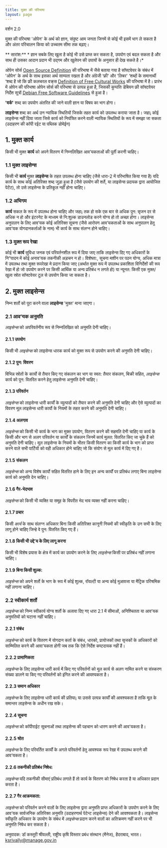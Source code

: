 ```yaml
---
title: मुक्त की परिभाषा
layout: page
---
```


वर्शन 2.0

मुक्त की परिभाषा 'ओपेन' के अर्थ को ज्ञान, संपुष्ट  आम जनता जिनमें से कोई भी इसमें भाग ले सकता है और अंतर परिचालन किया को उच्चतम सीमा तक बढ़ाए।

** सारांश:** * ज्ञान सबके लिए खुला है कोई भी उसे प्राप्त कर सकता है, उपयोग एवं बदल सकता है और साथ ही उसका आदान प्रदान भी उद्गम और खुलेपन की उपायों के अनुसार ही देख सकते है।*

ओपेन सोर्स [Open Source Definition](http://www.opensource.org/docs/osd) की परिभाषा में जैसे बताया गया है सॉफ्टवेयर के संबंध में 'ओपेन' के अर्थ के साथ इसका अर्थ साम्यता रखता है और अंग्रेजी ‘फ्री’ और 'लिबर' ‘शब्दों के समानार्थी ‘शब्द है जो कि फ्री कलचरल वक्र्स [Definition of Free Cultural Works](http://freedomdefined.org) की परिभाषा में है। प्रारंभ में ओपेन की परिभाषा ओपेन सोर्स की परिभाषा से उत्पन्न हुआ है, जिसकी कुप्पत्ति डेबियन फ्री सॉफ्टवेयर निर्देश सूत्रों [Debian Free Software Guidelines](http://www.debian.org/social_contract) से हुआ है।

**'वर्क'** शब्द का उपयोग अंतरित की जाने वाली ज्ञान या विषय का भाग होगा।

**लाइसेन्स** शब्द का अर्थ उन न्यायिक स्थितियों जिसके तहत कार्य को उपलब्ध कराया जाता है। जहा¡ कोई लाइसेन्स नहीं दिया जाता जिसे कार्य को नियंत्रित करने वाली न्यायिक स्थितियों के रूप में समझा जा सकता (उदाहरण की कॉपी रईट या पब्लिक डोमेईन)

## 1. मुक्त कार्य

किसी भी मुक्त **कार्य** को अपने वितरण में निम्नलिखित आव’यकताओं की पूर्ती करनी चाहिए।

### 1.1 मुक्त लाइसेन्स

किसी भी **कार्य** मुक्त **लाइसेन्स** के तहत उपलब्ध होना चाहिए (जैसे धारा-2 में परिभाषित किया गया है) यदि कार्य के साथ कोई अतिरिक्त शब्द जुड़ा हुआ है (जैसे उपयोग की शर्ते, या लाइसेन्स प्रदायक द्वारा आयोजित पेटेंट),  तो उसे लाइसेन्स के प्रतिकूल नहीं होना चाहिए।

### 1.2 अभिगम

**कार्य** सकल के रूप में उपलब्ध होना चाहिए और जहा¡ तक हो सके एक बार से अधिक पुन: सृजन दर से अधिक न हो और इंटरनेट के माध्यम से नि:शुल्क डाउनलोड करने योग्य हो तो अच्छा होगा। लाइसेन्स अनुपालन के लिए आव’यक कोई अतिरिक्त सूचना (जैसे आरोपण आव’यकताओं के साथ अनुपालन हेतु आव’यक योगदानकर्ताओं के नाम) भी कार्य के साथ संलग्न होने चाहिए।

### 1.3 मुक्त रूप रेखा

कोई भी **कार्य** सुविधा जनक एवं परिवर्तनशील रूप में दिया जाए ताकि लाइसेन्स दिए गए अधिकारों के नि”पादन में कोई अनाव’यक तकनीकी अड़चन न हो। विशेष्ता:, सूचना मशीन पर पठन योग्य, अधिक मात्रा में उपलब्ध तथा मुक्त रूपरेखा मे प्रदान किया जाए (अर्थात मुक्त रूप में उपलब्ध प्रकाशिता विनिर्देशों की रूप रेखा में हो जो उपयोग करने पर किसी आर्थिक या अन्य प्रतिबंध न लगते हो) या न्यूनत: किसी एक मुक्त/खुला स्रोत सॉफ्टवेयर टूल से उपयोग किया जा सकता है।


## 2. मुक्त लाइसेन्स

निम्न शर्तो को पूरा करने वाला **लाइसेन्स** 'मुक्त' माना जाएगा।

### 2.1 आव’यक अनुमति

*लाइसेन्स* को अपरिवर्तनीय रूप से निम्नलिखित को अनुमति देनी चाहिए।
 
#### 2.1.1 उपयोग
किसी भी *लाइसेन्स* को लाइसेन्स धारक कार्य को मुक्त रूप से उपयोग करने की अनुमति देनी चाहिए।
 
#### 2.1.2 पुन: विवरण
विभिन्न स्रोतों के कार्यो से तैयार किए गए संकलन का भाग या स्वत: तैयार संकलन, बिक्री सहित, *लाइसेन्स* कार्य को पुन: वितरित करने हेतु लाइसेन्स अनुमति देनी चाहिए।
 
#### 2.1.3 परिवर्तन
*लाइसेन्स* को लाइसेन्स धारी कार्यों के व्युत्पादों को तैयार करने की अनुमति देनी चाहिए और ऐसे व्युत्पादों का विवरण मूल लाइसेन्स धारी कार्यो के नियमों के तहत करने की अनुमति देनी चाहिए।
 
#### 2.1.4 अलगाव
*लाइसेन्स* को किसी भी कार्य के भाग का मुक्त उपयोग, वितरण करने की सहमति देनी चाहिए या कार्य के किसी और भाग से अलग परिवर्तन या कार्यों के संकलन जिनमें कार्य मुलत: वितरित किए जा चुके हैं को अनुमति देनी चाहिए। मूल लाइसेन्स के नियमों के भीतर किसी वितरण का किसी कार्य के भाग को प्राप्त करने वाले सभी पार्टियों को वही अधिकार होने चाहिए जो कि संयोग से मूल कार्य में दिए गए है।
 
#### 2.1.5 संकलन
*लाइसेन्स* को अन्य विशेष कार्यो सहित वितरित हाने के लिए इन अन्य कार्यों पर प्रतिबंध लगाए बिना लाइसेन्स कार्य को अनुमति देन चाहिए। 
 
#### 2.1.6 गैर-भेदभाव
*लाइसेन्स* को किसी भी व्यक्ति या समूह के विपरीत भेद भाव व्यक्त नहीं करना चाहिए।
 
#### 2.1.7 प्रचार
किसी *कार्य* के साथ संलग्न अधिकार बिना किसी अतिरिक्त कानूनी नियमों की स्वीकृति के उन सभी के लिए लागू होने चाहिए जिन्हे वे पुन: वितरित किए गए हैं। 
 
#### 2.1.8 किसी भी उद्दे’य के लिए लागू करना
किसी भी विशेष प्रयास के क्षेत्र में कार्य का उपयोग करने के लिए *लाइसेन्स* किसी पर प्रतिबंध नहीं लगाना चाहिए।
 
#### 2.1.9 बिना किसी शुल्क:
*लाइसेन्स* को अपने शर्तो के भाग के रूप में कोई शुल्क, रॉयल्टी या अन्य कोई मुआवजा या मैट्रिक परिश्रमिक नहीं लगाना चाहिए।
 
### 2.2 स्वीकार्य शर्तो
*लाइसेन्स* को निम्न स्वीकार्य योग्य शर्तो के अलावा दिए गए धारा 2.1 में सीमाओं, अनिश्चितता या आव’यक अनुमतियों को घटाना नहीं चाहिए।
 
#### 2.2.1 संबंध
*लाइसेन्स* को कार्य के वितरण में योगदान कर्ता के संबंध, धारको, प्रायोजकों तथा सृजकों के अधिकारों को साम्मिलित करने की आवा’यकता होगी जब तक कि ऐसे निर्देश कष्टदायक नहीं हैं। 
 
#### 2.2.2 प्रामाणिकता
*लाइसेन्स* के लिए लाइसेन्स धारी कार्य में किए गए परिवर्तनों को मूल कार्य से अलग नामित करने या संस्करण संख्या डालने या किए गए परिवर्तनों को इंगित करने की आवश्यकता है।
 
#### 2.2.3 समान अधिकार
*लाइसेन्स* के लिए लाइसेन्स धारी कार्य की प्रतिया¡ या उससे उत्पन्न कार्यों की आवश्यकता है ताकि मूल के समान्तर लाइसेन्स के अधीन रख सके।
 
#### 2.2.4 सूचना
*लाइसेन्स* को कॉपीराईट सूचनाओं तथा लाइसेन्स की पहचान को धारण करने की आव’यकता है।
 
#### 2.2.5 श्रोत
*लाइसेन्स* के लिए परिवर्तित कार्यों के अगले परिवर्तनों हेतु आवश्यक रूप रेखा में उपलब्ध कराने की आव’यकता है।
 
#### 2.2.6 तकनीकी प्रतिबंध निषेध:
*लाइसेन्स* यदि तकनीकी सीमाएं प्रतिबंध लगाते हैं तो कार्य के वितरण को निषेध करता है या अधिकार प्रदान करता है। 
 
#### 2.2.7 गैर आक्रमकता:
*लाइसेन्स* को परिवर्तन करने वालों के लिए लाइसेन्स द्वारा अनुमति प्राप्त अधिकारों के उपयोग करने के लिए आव’यक सार्वजनिक अतिरिक्त अनुमति (उदाहरणार्थ पेटेन्ट लाइसेन्स) देने की आवश्यकता है। लाइसेन्स स्वीकृति अधिकार के उपयोग के संबंध में *लाइसेन्स* प्रदान करने वालों का अतिक्रमण नहीं करने पर भी अनुमति निषेध कर सकता है।
 

अनुवादक: डॉ कस्तूरी श्रीवल्ली, राष्ट्रीय कृषि विस्तार प्रबंध संस्थान (मैनेज), हैदराबाद, भारत।  ksrivally@manage.gov.in
